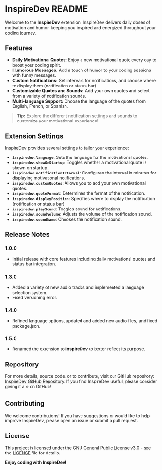 # InspireDev README

Welcome to the **InspireDev** extension! InspireDev delivers daily doses of motivation and humor, keeping you inspired and energized throughout your coding journey.

## Features

- **Daily Motivational Quotes:** Enjoy a new motivational quote every day to boost your coding spirit.
- **Humorous Messages:** Add a touch of humor to your coding sessions with funny messages.
- **Custom Notifications:** Set intervals for notifications, and choose where to display them (notification or status bar).
- **Customizable Quotes and Sounds:** Add your own quotes and select from a variety of notification sounds.
- **Multi-language Support:** Choose the language of the quotes from English, French, or Spanish.

> **Tip:** Explore the different notification settings and sounds to customize your motivational experience!

## Extension Settings

InspireDev provides several settings to tailor your experience:

- **`inspiredev.language`**: Sets the language for the motivational quotes.
- **`inspiredev.showOnStartup`**: Toggles whether a motivational quote is shown on startup.
- **`inspiredev.notificationInterval`**: Configures the interval in minutes for displaying motivational notifications.
- **`inspiredev.customQuotes`**: Allows you to add your own motivational quotes.
- **`inspiredev.quoteFormat`**: Determines the format of the notification.
- **`inspiredev.displayPosition`**: Specifies where to display the notification (notification or status bar).
- **`inspiredev.playSound`**: Toggles sound for notifications.
- **`inspiredev.soundVolume`**: Adjusts the volume of the notification sound.
- **`inspiredev.soundName`**: Chooses the notification sound.

## Release Notes

### 1.0.0

- Initial release with core features including daily motivational quotes and status bar integration.

### 1.3.0

- Added a variety of new audio tracks and implemented a language selection system.
- Fixed versioning error.

### 1.4.0

- Refined language options, updated and added new audio files, and fixed package.json.

### 1.5.0

- Renamed the extension to **InspireDev** to better reflect its purpose.

## Repository

For more details, source code, or to contribute, visit our GitHub repository: [InspireDev GitHub Repository](https://github.com/UnTanukii/InspireDev). If you find InspireDev useful, please consider giving it a ⭐️ on GitHub!

## Contributing

We welcome contributions! If you have suggestions or would like to help improve InspireDev, please open an issue or submit a pull request.

## License

This project is licensed under the GNU General Public License v3.0 - see the [LICENSE](LICENSE) file for details.

**Enjoy coding with InspireDev!**